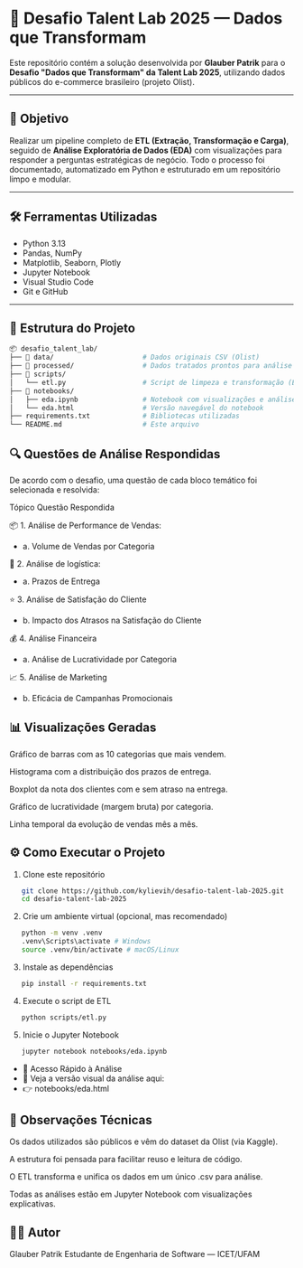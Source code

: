 # 🚀 Desafio Talent Lab 2025 — Dados que Transformam

Este repositório contém a solução desenvolvida por **Glauber Patrik** para o **Desafio "Dados que Transformam" da Talent Lab 2025**, utilizando dados públicos do e-commerce brasileiro (projeto Olist).

---

## 🧠 Objetivo

Realizar um pipeline completo de **ETL (Extração, Transformação e Carga)**, seguido de **Análise Exploratória de Dados (EDA)** com visualizações para responder a perguntas estratégicas de negócio. Todo o processo foi documentado, automatizado em Python e estruturado em um repositório limpo e modular.

---

## 🛠️ Ferramentas Utilizadas

- Python 3.13
- Pandas, NumPy
- Matplotlib, Seaborn, Plotly
- Jupyter Notebook
- Visual Studio Code
- Git e GitHub

---

## 🧱 Estrutura do Projeto

```bash
📦 desafio_talent_lab/
├── 📂 data/                      # Dados originais CSV (Olist)
├── 📂 processed/                 # Dados tratados prontos para análise
├── 📂 scripts/
│   └── etl.py                   # Script de limpeza e transformação (ETL)
├── 📂 notebooks/
│   ├── eda.ipynb                # Notebook com visualizações e análises
│   └── eda.html                 # Versão navegável do notebook
├── requirements.txt             # Bibliotecas utilizadas
└── README.md                    # Este arquivo

```

## 🔍 Questões de Análise Respondidas

De acordo com o desafio, uma questão de cada bloco temático foi selecionada e resolvida:

Tópico Questão Respondida

📦 1. Análise de Performance de Vendas:

- a. Volume de Vendas por Categoria

🚚 2. Análise de logística:

- a. Prazos de Entrega

⭐ 3. Análise de Satisfação do Cliente

- b. Impacto dos Atrasos na Satisfação do Cliente

💰 4. Análise Financeira

- a. Análise de Lucratividade por Categoria

📈 5. Análise de Marketing

- b. Eficácia de Campanhas Promocionais

## 📊 Visualizações Geradas

Gráfico de barras com as 10 categorias que mais vendem.

Histograma com a distribuição dos prazos de entrega.

Boxplot da nota dos clientes com e sem atraso na entrega.

Gráfico de lucratividade (margem bruta) por categoria.

Linha temporal da evolução de vendas mês a mês.

## ⚙️ Como Executar o Projeto

1. Clone este repositório

```bash
   git clone https://github.com/kylievih/desafio-talent-lab-2025.git
   cd desafio-talent-lab-2025
```

2. Crie um ambiente virtual (opcional, mas recomendado)

```bash
   python -m venv .venv
   .venv\Scripts\activate # Windows
   source .venv/bin/activate # macOS/Linux
```

3. Instale as dependências

```bash
   pip install -r requirements.txt
```

4. Execute o script de ETL

```bash
   python scripts/etl.py
```

5. Inicie o Jupyter Notebook

```bash
   jupyter notebook notebooks/eda.ipynb
```

- 📄 Acesso Rápido à Análise
- 📂 Veja a versão visual da análise aqui:
- 👉 notebooks/eda.html

## 📌 Observações Técnicas

Os dados utilizados são públicos e vêm do dataset da Olist (via Kaggle).

A estrutura foi pensada para facilitar reuso e leitura de código.

O ETL transforma e unifica os dados em um único .csv para análise.

Todas as análises estão em Jupyter Notebook com visualizações explicativas.

## 🧑‍💻 Autor

Glauber Patrik
Estudante de Engenharia de Software — ICET/UFAM
